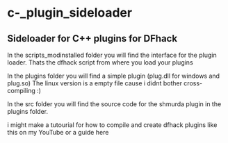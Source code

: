 # c-_plugin_sideloader
## Sideloader for C++ plugins for DFhack

In the scripts_modinstalled folder you will find the interface for the plugin loader. Thats the dfhack script from where you load your plugins

In the plugins folder you will find a simple plugin (plug.dll for windows and plug.so) The linux version is a empty file cause i didnt bother cross-compiling :)

In the src folder you will find the source code for the shmurda plugin in the plugins folder.

i might make a tutourial for how to compile and create dfhack plugins like this on my YouTube or a guide here
